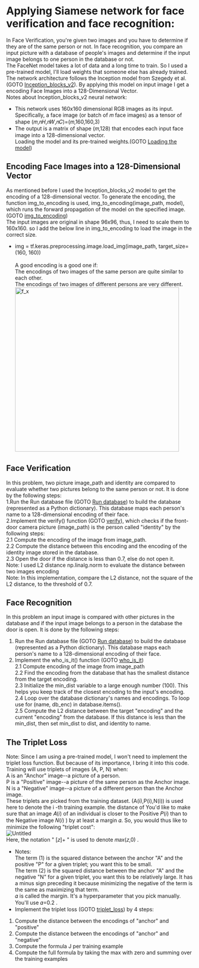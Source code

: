 # Applying Siamese network for face verification and face recognition: <br />
In Face Verification, you're given two images and you have to determine if they are of the same person or not. In face recognition, you compare an input picture with a database of people's images and determine if the input image belongs to one person in the database or not.<br />
The FaceNet model takes a lot of data and a long time to train. So I used a pre-trained model, I'll load weights that someone else has already trained. The network architecture follows the Inception model from Szegedy et al. (GOTO [Inception_blocks_v2](https://github.com/Afsaneh-Karami/Neural-Networks-and-Deep-Learning/blob/main/Face%20verification%20and%20face%20recognition/Inception_blocks_v2)). By applying this model on input image I get a encoding Face Images into a 128-Dimensional Vector. <br />
 Notes about Inception_blocks_v2 neural network: <br />
* This network uses 160x160 dimensional RGB images as its input. Specifically, a face image (or batch of 𝑚 face images) as a tensor of shape (𝑚,𝑛𝐻,𝑛𝑊,𝑛𝐶)=(𝑚,160,160,3)
* The output is a matrix of shape (𝑚,128) that encodes each input face image into a 128-dimensional vector.<br />
Loading the model and its pre-trained weights.(GOTO [Loading the model](https://github.com/Afsaneh-Karami/Neural-Networks-and-Deep-Learning/blob/main/Face%20verification%20and%20face%20recognition/Loading%20the%20model)) <br />
## Encoding Face Images into a 128-Dimensional Vector
As mentioned before I used the Inception_blocks_v2 model to get the encoding of a 128-dimensional vector. To generate the encoding, the function img_to_encoding is used,  img_to_encoding(image_path, model), which runs the forward propagation of the model on the specified image.(GOTO [img_to_encoding](https://github.com/Afsaneh-Karami/Neural-Networks-and-Deep-Learning/blob/main/Face%20verification%20and%20face%20recognition/img_to_encoding)) <br /> 
The input images are original in shape 96x96, thus, I need to scale them to 160x160. so I add the below line in img_to_encoding to load the image in the correct size.
* img = tf.keras.preprocessing.image.load_img(image_path, target_size=(160, 160)) <br /><br />
A good encoding is a good one if:<br />
The encodings of two images of the same person are quite similar to each other.<br />
The encodings of two images of different persons are very different.<br />
<img width="441" alt="f_x" src="https://user-images.githubusercontent.com/78735911/162183466-b4c871ae-19d6-4da9-bcf6-28c3e15d66e8.png"><br />

## Face Verification
In this problem, two picture image_path and identity are compared to evaluate whether two pictures belong to the same person or not. It is done by the following steps:<br />
1.Run the Run database file (GOTO [Run database](https://github.com/Afsaneh-Karami/Neural-Networks-and-Deep-Learning/blob/main/Face%20verification%20and%20face%20recognition/Run%20database)) to build the database (represented as a Python dictionary). This database maps each person's name to a 128-dimensional encoding of their face.<br />
2.Implement the verify() function (GOTO [verify](https://github.com/Afsaneh-Karami/Neural-Networks-and-Deep-Learning/blob/main/Face%20verification%20and%20face%20recognition/verify)), which checks if the front-door camera picture (image_path) is the person called "identity" by the following steps:<br />
2.1 Compute the encoding of the image from image_path.<br />
2.2 Compute the distance between this encoding and the encoding of the identity image stored in the database.<br />
2.3 Open the door if the distance is less than 0.7, else do not open it.<br />
Note: I used L2 distance np.linalg.norm to evaluate the distance between two images encoding <br />
Note: In this implementation, compare the L2 distance, not the square of the L2 distance, to the threshold of 0.7.
## Face Recognition
In this problem an input image is compared with other pictures in the database and if the input image belongs to a person in the database the door is open. It is done by the following steps:
1. Run the Run database file (GOTO [Run database](https://github.com/Afsaneh-Karami/Neural-Networks-and-Deep-Learning/blob/main/Face%20verification%20and%20face%20recognition/Run%20database)) to build the database (represented as a Python dictionary). This database maps each person's name to a 128-dimensional encoding of their face.<br />
2. Implement the who_is_it() function (GOTO [who_is_it](https://github.com/Afsaneh-Karami/Neural-Networks-and-Deep-Learning/blob/main/Face%20verification%20and%20face%20recognition/who_is_it))<br />
2.1 Compute encoding of the image from image_path<br />
2.2 Find the encoding from the database that has the smallest distance from the target encoding.<br />
2.3 Initialize the min_dist variable to a large enough number (100). This helps you keep track of the closest encoding to the input's encoding.<br />
2.4 Loop over the database dictionary's names and encodings. To loop use for (name, db_enc) in database.items().<br />
2.5 Compute the L2 distance between the target "encoding" and the current "encoding" from the database. If this distance is less than the min_dist, then set min_dist to dist, and identity to name.<br />
## The Triplet Loss
Note: Since I am using a pre-trained model, I won't need to implement the triplet loss function. But because of its importance, I bring it into this code.
Training will use triplets of images  (A, P, N) when:<br />
A is an "Anchor" image--a picture of a person.<br />
P is a "Positive" image--a picture of the same person as the Anchor image.<br />
N is a "Negative" image--a picture of a different person than the Anchor image.<br />
These triplets are picked from the training dataset.  (A(i),P(i),N(i))  is used here to denote the i -th training example. the distance of 
You'd like to make sure that an image  𝐴(𝑖)  of an individual is closer to the Positive  𝑃(𝑖)  than to the Negative image  𝑁(𝑖) ) by at least a margin  𝛼. So, you would thus like to minimize the following "triplet cost":<br />
![Untitled](https://user-images.githubusercontent.com/78735911/162184994-bb32758d-914a-497e-aae3-1fb4c0a29f8b.png)<br />
Here, the notation " [𝑧]+ " is used to denote  𝑚𝑎𝑥(𝑧,0) .
* Notes:<br />
The term (1) is the squared distance between the anchor "A" and the positive "P" for a given triplet; you want this to be small.<br />
The term (2) is the squared distance between the anchor "A" and the negative "N" for a given triplet, you want this to be relatively large. It has a minus sign preceding it because minimizing the negative of the term is the same as maximizing that term.<br />
𝛼  is called the margin. It's a hyperparameter that you pick manually. You'll use  𝛼=0.2 .<br />
* Implement the triplet loss (GOTO [triplet_loss](https://github.com/Afsaneh-Karami/Neural-Networks-and-Deep-Learning/blob/main/Face%20verification%20and%20face%20recognition/triplet_loss)) by 4 steps:<br />
1. Compute the distance between the encodings of "anchor" and "positive" <br />
2. Compute the distance between the encodings of "anchor" and "negative" <br />
3. Compute the formula J per training example <br />
4. Compute the full formula by taking the max with zero and summing over the training examples <br />






